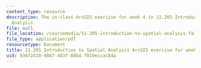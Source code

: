 ```yaml
---
content_type: resource
description: The in-class ArcGIS exercise for week 4 in 11.205 Introduction to Spatial
  Analysis.
file: null
file_location: /coursemedia/11-205-introduction-to-spatial-analysis-fall-2019/934724309847483f88b4f019eccac84a_11.205f19_week_4_arc.pdf
file_type: application/pdf
resourcetype: Document
title: 11.205 Introduction to Spatial Analysis ArcGIS exercise for week 4
uid: 93472430-9847-483f-88b4-f019eccac84a
---
```

